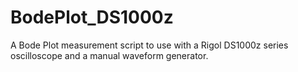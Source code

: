 # BodePlot_DS1000z
A Bode Plot measurement script to use with a Rigol DS1000z series oscilloscope and a manual waveform generator.

